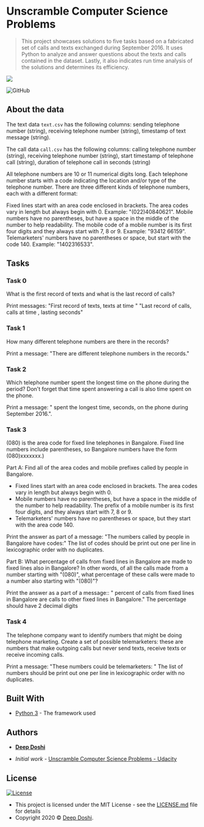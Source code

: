 # Unscramble Computer Science Problems

> This project showcases solutions to five tasks based on a fabricated set of calls and texts exchanged during September 2016. It uses Python to analyze and answer questions about the texts and calls contained in the dataset. Lastly, it also indicates run time analysis of the solutions and determines its efficiency.

![](https://upload.wikimedia.org/wikipedia/commons/f/f8/Python_logo_and_wordmark.svg)

![GitHub](https://img.shields.io/github/license/mashape/apistatus.svg)

## About the data
The text data `text.csv` has the following columns: sending telephone number (string), receiving telephone number (string), timestamp of text message (string).

The call data `call.csv` has the following columns: calling telephone number (string), receiving telephone number (string), start timestamp of telephone call (string), duration of telephone call in seconds (string)

All telephone numbers are 10 or 11 numerical digits long. Each telephone number starts with a code indicating the location and/or type of the telephone number. There are three different kinds of telephone numbers, each with a different format:

Fixed lines start with an area code enclosed in brackets. The area codes vary in length but always begin with 0. Example: "(022)40840621".
Mobile numbers have no parentheses, but have a space in the middle of the number to help readability. The mobile code of a mobile number is its first four digits and they always start with 7, 8 or 9. Example: "93412 66159".
Telemarketers' numbers have no parentheses or space, but start with the code 140. Example: "1402316533".

## Tasks

### Task 0
What is the first record of texts and what is the last record of calls?

Print messages:
"First record of texts, <incoming number> texts <answering number> at time <time>"
"Last record of calls, <incoming number> calls <answering number> at time <time>, lasting <during> seconds"

### Task 1
How many different telephone numbers are there in the records?

Print a message:
"There are <count> different telephone numbers in the records."

### Task 2
Which telephone number spent the longest time on the phone during the period?
Don't forget that time spent answering a call is also time spent on the phone.

Print a message:
"<telephone number> spent the longest time, <total time> seconds, on the phone during
September 2016.".

### Task 3
(080) is the area code for fixed line telephones in Bangalore.
Fixed line numbers include parentheses, so Bangalore numbers
have the form (080)xxxxxxx.)

Part A: Find all of the area codes and mobile prefixes called by people
in Bangalore.
 - Fixed lines start with an area code enclosed in brackets. The area
   codes vary in length but always begin with 0.
 - Mobile numbers have no parentheses, but have a space in the middle
   of the number to help readability. The prefix of a mobile number
   is its first four digits, and they always start with 7, 8 or 9.
 - Telemarketers' numbers have no parentheses or space, but they start
   with the area code 140.

Print the answer as part of a message:
"The numbers called by people in Bangalore have codes:"
 <list of codes>
The list of codes should be print out one per line in lexicographic order with no duplicates.

Part B: What percentage of calls from fixed lines in Bangalore are made
to fixed lines also in Bangalore? In other words, of all the calls made
from a number starting with "(080)", what percentage of these calls
were made to a number also starting with "(080)"?

Print the answer as a part of a message::
"<percentage> percent of calls from fixed lines in Bangalore are calls
to other fixed lines in Bangalore."
The percentage should have 2 decimal digits

### Task 4
The telephone company want to identify numbers that might be doing
telephone marketing. Create a set of possible telemarketers:
these are numbers that make outgoing calls but never send texts,
receive texts or receive incoming calls.

Print a message:
"These numbers could be telemarketers: "
<list of numbers>
The list of numbers should be print out one per line in lexicographic order with no duplicates.

## Built With

* [Python 3](https://www.python.org/) - The framework used

## Authors

* **[Deep Doshi](https://github.com/delvingdeep)**
- *Initial work* - [Unscramble Computer Science Problems - Udacity](www.udacity.com)

## License

[![License](http://img.shields.io/:license-mit-green.svg?style=flat-square)](http://badges.mit-license.org)

- This project is licensed under the MIT License - see the [LICENSE.md](LICENSE.md) file for details
- Copyright 2020 © [Deep Doshi](https://github.com/delvingdeep).

